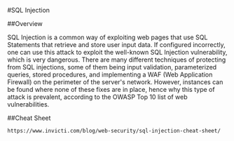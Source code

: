 #SQL Injection

##Overview

SQL Injection is a common way of exploiting web pages that use SQL Statements that retrieve and store
user input data. If configured incorrectly, one can use this attack to exploit the well-known SQL Injection
vulnerability, which is very dangerous. There are many different techniques of protecting from SQL
injections, some of them being input validation, parameterized queries, stored procedures, and
implementing a WAF (Web Application Firewall) on the perimeter of the server's network. However,
instances can be found where none of these fixes are in place, hence why this type of attack is prevalent,
according to the OWASP Top 10 list of web vulnerabilities.


##Cheat Sheet

	https://www.invicti.com/blog/web-security/sql-injection-cheat-sheet/
